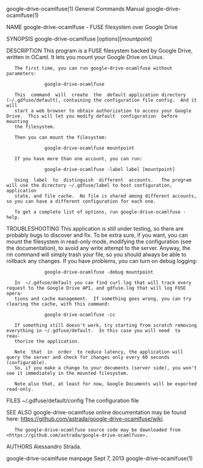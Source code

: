 google-drive-ocamlfuse(1)                                     General Commands Manual                                    google-drive-ocamlfuse(1)

NAME
       google-drive-ocamlfuse - FUSE filesystem over Google Drive

SYNOPSIS
       google-drive-ocamlfuse [options][*mountpoint*]

DESCRIPTION
       This program is a FUSE filesystem backed by Google Drive, written in OCaml.  It lets you mount your Google Drive on Linux.

       The first time, you can run google-drive-ocamlfuse without parameters:

                  google-drive-ocamlfuse

       This  command  will  create  the  default application directory (~/.gdfuse/default), containing the configuration file config.  And it will
       start a web browser to obtain authorization to access your Google Drive.  This will let you modify default  configuration  before  mounting
       the filesystem.

       Then you can mount the filesystem:

                  google-drive-ocamlfuse mountpoint

       If you have more than one account, you can run:

                  google-drive-ocamlfuse -label label [mountpoint]

       Using  label  to  distinguish  different  accounts.   The program will use the directory ~/.gdfuse/label to host configuration, application
       state, and file cache.  No file is shared among different accounts, so you can have a different configuration for each one.

       To get a complete list of options, run google-drive-ocamlfuse -help.

TROUBLESHOOTING
       This application is still under testing, so there are probably bugs to discover and fix.  To be extra sure, if you want, you can mount  the
       filesystem  in  read-only mode, modifying the configuration (see the documentation), to avoid any write attempt to the server.  Anyway, the
       rm command will simply trash your file, so you should always be able to rollback any changes.  If you have problems, you can turn on  debug
       logging:

                  google-drive-ocamlfuse -debug mountpoint

       In  ~/.gdfuse/default you can find curl.log that will track every request to the Google Drive API, and gdfuse.log that will log FUSE opera‐
       tions and cache management.  If something goes wrong, you can try clearing the cache, with this command:

                  google-drive-ocamlfuse -cc

       If something still doesn't work, try starting from scratch removing everything in ~/.gdfuse/default.  In this case you will need  to  reau‐
       thorize the application.

       Note  that  in  order  to reduce latency, the application will query the server and check for changes only every 60 seconds (configurable).
       So, if you make a change to your documents (server side), you won't see it immediately in the mounted filesystem.

       Note also that, at least for now, Google Documents will be exported read-only.

FILES
       ~/.gdfuse/default/config The configuration file

SEE ALSO
       google-drive-ocamlfuse online documentation may be found here: <https://github.com/astrada/google-drive-ocamlfuse/wiki>.

       The google-drive-ocamlfuse source code may be downloaded from <https://github.com/astrada/google-drive-ocamlfuse>.

AUTHORS
       Alessandro Strada.

google-drive-ocamlfuse manpage                                     Sept 7, 2013                                          google-drive-ocamlfuse(1)
